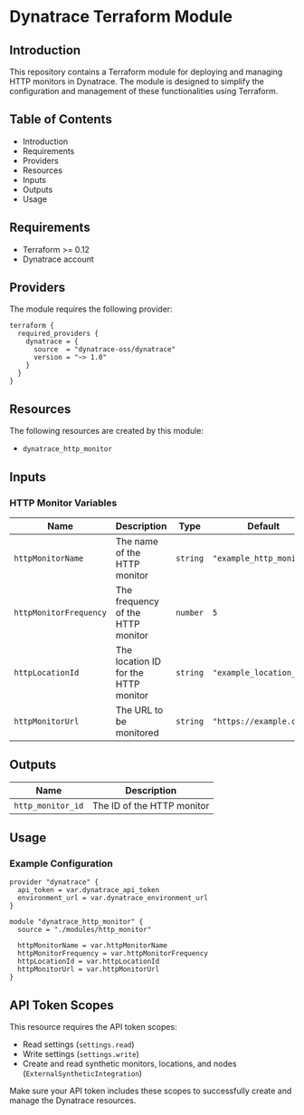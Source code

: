 # Dynatrace Terraform Module

## Introduction
This repository contains a Terraform module for deploying and managing HTTP monitors in Dynatrace. The module is designed to simplify the configuration and management of these functionalities using Terraform.

## Table of Contents
- Introduction
- Requirements
- Providers
- Resources
- Inputs
- Outputs
- Usage


## Requirements
- Terraform >= 0.12
- Dynatrace account

## Providers
The module requires the following provider:

```hcl
terraform {
  required_providers {
    dynatrace = {
      source  = "dynatrace-oss/dynatrace"
      version = "~> 1.0"
    }
  }
}
```

## Resources
The following resources are created by this module:

- `dynatrace_http_monitor`

## Inputs
### HTTP Monitor Variables
| Name | Description | Type | Default |
|------|-------------|------|---------|
| `httpMonitorName` | The name of the HTTP monitor | `string` | `"example_http_monitor"` |
| `httpMonitorFrequency` | The frequency of the HTTP monitor | `number` | `5` |
| `httpLocationId` | The location ID for the HTTP monitor | `string` | `"example_location_id"` |
| `httpMonitorUrl` | The URL to be monitored | `string` | `"https://example.com"` |

## Outputs
| Name | Description |
|------|-------------|
| `http_monitor_id` | The ID of the HTTP monitor |

## Usage
### Example Configuration
```hcl
provider "dynatrace" {
  api_token = var.dynatrace_api_token
  environment_url = var.dynatrace_environment_url
}

module "dynatrace_http_monitor" {
  source = "./modules/http_monitor"

  httpMonitorName = var.httpMonitorName
  httpMonitorFrequency = var.httpMonitorFrequency
  httpLocationId = var.httpLocationId
  httpMonitorUrl = var.httpMonitorUrl
}
```


## API Token Scopes
This resource requires the API token scopes:
- Read settings (`settings.read`)
- Write settings (`settings.write`)
- Create and read synthetic monitors, locations, and nodes (`ExternalSyntheticIntegration`)

Make sure your API token includes these scopes to successfully create and manage the Dynatrace resources.


